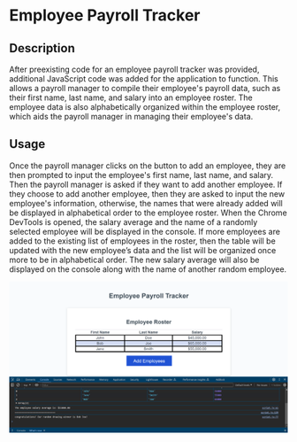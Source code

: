 # Employee Payroll Tracker

## Description

After preexisting code for an employee payroll tracker was provided, additional JavaScript code was added for the application to function. This allows a payroll manager to compile their employee's payroll data, such as their first name, last name, and salary into an employee roster. The employee data is also alphabetically organized within the employee roster, which aids the payroll manager in managing their employee's data.

## Usage

Once the payroll manager clicks on the button to add an employee, they are then prompted to input the employee's first name, last name, and salary. Then the payroll manager is asked if they want to add another employee. If they choose to add another employee, then they are asked to input the new employee's information, otherwise, the names that were already added will be displayed in alphabetical order to the employee roster. When the Chrome DevTools is opened, the salary average and the name of a randomly selected employee will be displayed in the console. If more employees are added to the existing list of employees in the roster, then the table will be updated with the new employee’s data and the list will be organized once more to be in alphabetical order. The new salary average will also be displayed on the console along with the name of another random employee.

![alt text](assets/images/screenshot.png)

